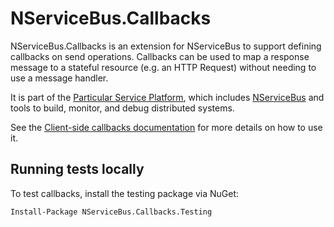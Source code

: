 # NServiceBus.Callbacks

NServiceBus.Callbacks is an extension for NServiceBus to support defining callbacks on send operations. Callbacks can be used to map a response message to a stateful resource (e.g. an HTTP Request) without needing to use a message handler.

It is part of the [Particular Service Platform](https://particular.net/service-platform), which includes [NServiceBus](https://particular.net/nservicebus) and tools to build, monitor, and debug distributed systems.

See the [Client-side callbacks documentation](https://docs.particular.net/nservicebus/messaging/callbacks) for more details on how to use it.

## Running tests locally

To test callbacks, install the testing package via NuGet:

```
Install-Package NServiceBus.Callbacks.Testing
```
